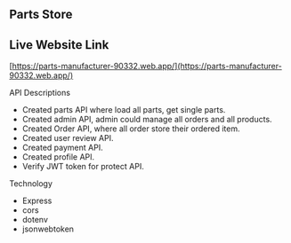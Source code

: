 ## Parts Store
## Live Website Link
[https://parts-manufacturer-90332.web.app/](https://parts-manufacturer-90332.web.app/)

API Descriptions
- Created parts API where load all parts, get single parts.
- Created admin API, admin could manage all orders and all products.
- Created Order API, where all order store their ordered item.
- Created user review API.
- Created payment API.
- Created profile API.
- Verify JWT token for protect API.

Technology
- Express
- cors
- dotenv
- jsonwebtoken
